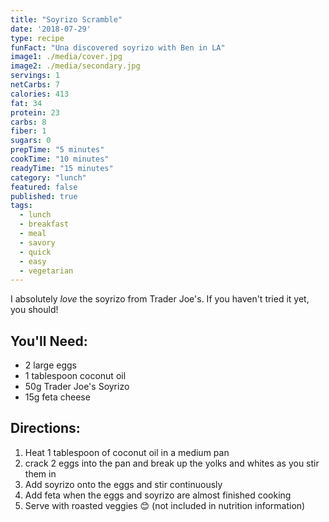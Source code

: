 ```yaml
---
title: "Soyrizo Scramble"
date: '2018-07-29'
type: recipe
funFact: "Una discovered soyrizo with Ben in LA"
image1: ./media/cover.jpg
image2: ./media/secondary.jpg
servings: 1
netCarbs: 7
calories: 413
fat: 34
protein: 23
carbs: 8
fiber: 1
sugars: 0
prepTime: "5 minutes"
cookTime: "10 minutes"
readyTime: "15 minutes"
category: "lunch"
featured: false
published: true
tags:
  - lunch
  - breakfast
  - meal
  - savory
  - quick
  - easy
  - vegetarian
---
```


I absolutely *love* the soyrizo from Trader Joe's. If you haven't tried it yet, you should!

## You'll Need:

- 2 large eggs
- 1 tablespoon coconut oil
- 50g Trader Joe's Soyrizo
- 15g feta cheese

## Directions:

1. Heat 1 tablespoon of coconut oil in a medium pan
2. crack 2 eggs into the pan and break up the yolks and whites as you stir them in
3. Add soyrizo onto the eggs and stir continuously
4. Add feta when the eggs and soyrizo are almost finished cooking
5. Serve with roasted veggies 😊 (not included in nutrition information)
